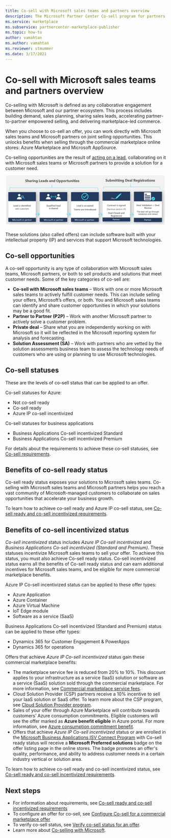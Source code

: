 ```yaml
---
title: Co-sell with Microsoft sales teams and partners overview
description: The Microsoft Partner Center Co-sell program for partners can help you reach a vast customer base and generate new sales.
ms.service: marketplace 
ms.subservice: partnercenter-marketplace-publisher
ms.topic: how-to
author: vamahtan
ms.author: vamahtan
ms.reviewer: stmummer
ms.date: 3/17/2021
---
```


# Co-sell with Microsoft sales teams and partners overview

Co-selling with Microsoft is defined as any collaborative engagement between Microsoft and our partner ecosystem. This process includes building demand, sales planning, sharing sales leads, accelerating partner-to-partner empowered selling, and delivering marketplace-led commerce.

When you choose to co-sell an offer, you can work directly with Microsoft sales teams and Microsoft partners on joint selling opportunities. This unlocks benefits when selling through the commercial marketplace online stores: Azure Marketplace and Microsoft AppSource.

Co-selling opportunities are the result of [acting on a lead](./partner-center-portal/commercial-marketplace-get-customer-leads.md), collaborating on it with Microsoft sales teams or Microsoft partners to provide a solution for a customer need.

[![Diagram showing how Co-sell happens when sales leads are shared, accepted, and won against Microsoft-managed customers..](./media/marketplace-publishers-guide/marketplace-co-sell-v2.png)](./media/marketplace-publishers-guide/marketplace-co-sell-v2.png#lightbox)

These solutions (also called offers) can include software built with your intellectual property (IP) and services that support Microsoft technologies.

## Co-sell opportunities

A co-sell opportunity is any type of collaboration with Microsoft sales teams, Microsoft partners, or both to sell products and solutions that meet customer needs. Some of the key categories of co-sell are:

- **Co-sell with Microsoft sales teams** – Work with one or more Microsoft sales teams to actively fulfill customer needs. This can include selling your offers, Microsoft’s offers, or both. You and Microsoft sales teams can identify and share customer opportunities in which your solutions may be a good fit.
- **Partner to Partner (P2P)** – Work with another Microsoft partner to actively solve a customer problem.
- **Private deal** – Share what you are independently working on with Microsoft so it will be reflected in the Microsoft reporting system for analysis and forecasting.
- **Solution Assessment (SA)** – Work with partners who are vetted by the solution assessments business team to assess the technology needs of customers who are using or planning to use Microsoft technologies.

## Co-sell statuses

These are the levels of co-sell status that can be applied to an offer.

Co-sell statuses for Azure:

- Not co-sell ready
- Co-sell ready
- Azure IP co-sell incentivized

Co-sell statuses for business applications
- Business Applications Co-sell incentivized Standard
- Business Applications Co-sell incentivized Premium  

For details about the requirements to achieve these co-sell statuses, see [Co-sell requirements](co-sell-requirements.md).

## Benefits of co-sell ready status

Co-sell ready status exposes your solutions to Microsoft sales teams. Co-selling with Microsoft sales teams and Microsoft partners helps you reach a vast community of Microsoft-managed customers to collaborate on sales opportunities that accelerate your business growth.

To learn how to achieve co-sell ready and Azure IP co-sell status, see [Co-sell ready and co-sell incentivized requirements](co-sell-requirements.md).

## Benefits of co-sell incentivized status

_Co-sell incentivized_ status includes _Azure IP Co-sell incentivized_ and _Business Applications Co-sell incentivized (Standard and Premium)_. These statuses incentivize Microsoft sales teams to sell your offer. To achieve this status, you must also achieve Co-sell ready status. Co-sell incentivized status earns all the benefits of Co-sell ready status and can earn additional incentives for Microsoft sales teams, and be eligible for more commercial marketplace benefits.

Azure IP Co-sell incentivized status can be applied to these offer types:

- Azure Application
- Azure Container
- Azure Virtual Machine
- IoT Edge module
- Software as a service (SaaS)

Business Applications Co-sell incentivized (Standard and Premium) status can be applied to these offer types:

- Dynamics 365 for Customer Engagement & PowerApps
- Dynamics 365 for operations

Offers that achieve _Azure IP Co-sell incentivized_ status gain these commercial marketplace benefits:

- The marketplace service fee is reduced from 20% to 10%. This discount applies to your infrastructure as a service (IaaS) solution or software as a service (SaaS) solution sold through the commercial marketplace. For more information, see [Commercial marketplace service fees](marketplace-commercial-transaction-capabilities-and-considerations.md#commercial-marketplace-service-fees).
- Cloud Solution Provider (CSP) partners receive a 10% incentive to sell your IaaS solution or SaaS offer. To learn more about the CSP program, see [Cloud Solution Provider program](cloud-solution-providers.md).
- Sales of your offer through Azure Marketplace will contribute towards customers’ Azure consumption commitments. Eligible customers will see the offer marked as **Azure benefit eligible** in Azure portal. For more information, see [Azure consumption commitment benefit](azure-consumption-commitment-benefit.md).
- Offers that achieve _Azure IP Co-sell incentivized_ status or are enrolled in the [Microsoft Business Applications ISV Connect Program](business-applications-isv-program.md) with Co-sell ready status will receive a **Microsoft Preferred solutions** badge on the offer listing page in the online stores. The badge promotes an offer's quality, performance, and ability to address customer needs in a certain industry vertical or solution area.

To learn how to achieve co-sell ready and co-sell incentivized status, see [Co-sell ready and co-sell incentivized requirements](co-sell-requirements.md).

## Next steps

- For information about requirements, see [Co-sell ready and co-sell incentivized requirements](co-sell-requirements.md)
- To configure an offer for co-sell, see [Configure Co-sell for a commercial marketplace offer](commercial-marketplace-co-sell.md)
- To verify co-sell status, see [Verify co-sell status for an offer](co-sell-status.md).
- Learn more about [Co-selling with Microsoft](https://partner.microsoft.com/membership/sell-with-microsoft).
